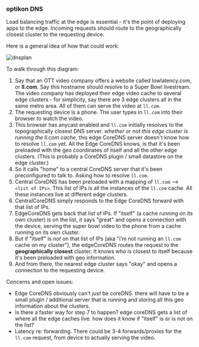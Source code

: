 ### optikon DNS

Load balancing traffic at the edge is essential - it's the point of deploying apps to the edge. Incoming requests should route to the geographically closest cluster to the requesting device.

Here is a general idea of how that could work:

![dnsplan](https://wwwin-github.cisco.com/edge/optikon/blob/master/docs/dnsplan.png)


To walk through this diagram:
1. Say that an OTT video company offers a website called lowlatency.com, or **ll.com**. Say this hostname should resolve to a Super Bowl livestream. The video company has deployed their edge video cache to several edge clusters - for simplicity, say there are 3 edge clusters all in the same metro area. All of them can serve the video at `ll.com`.
2. The requesting device is a phone. The user types in `ll.com` into their browser to watch the video.
3. This browser has anycast enabled and `ll.com` initially resolves to the topographically closest DNS server. *whether or not this edge cluster is running the ll.com cache*, this edge CoreDNS server doesn't know how to resolve `ll.com` yet. All the Edge CoreDNS knows, is that it's been preloaded with the geo coordinates of itself and all the other edge clusters. (This is probably a CoreDNS plugin / small datastore on the edge cluster.)
4. So it calls "home" to a central CoreDNS server that it's been preconfigured to talk to. Asking how to resolve `ll.com`.
5. Central CoreDNS has been preloaded with a mapping of `ll.com` --> `<list of IPs>`. This list of IPs is all the instances of the `ll.com` cache. All these instances live at different edge clusters.
6. CentralCoreDNS simply responds to the Edge CoreDNS forward with that list of IPs.
7. EdgeCoreDNS gets back that list of IPs. If "itself" (a cache running on its own cluster) *is* on the list, it says "great" and opens a connection with the device, serving the super bowl video to the phone from a cache running on its own cluster.
8. But if "itself" is *not* on that list of IPs (aka "i'm not running an `ll.com` cache on my cluster"), the edgeCoreDNS routes the request to the **geographically closest** cluster. It knows who is closest to itself because it's been preloaded with geo information.
9. And from there, the nearest edge cluster says "okay" and opens a connection to the requesting device.


Concerns and open issues:
- Edge CoreDNS obviously can't *just* be coreDNS. there will have to be a small plugin / additional server that is running and storing all this geo information about the clusters.
- Is there a faster way for step 7 to happen? edge coreDNS gets a list of where all the edge caches live. how does it know if "itself" is or is not on the list?
- Latency re: forwarding. There could be 3-4 forwards/proxies for the `ll.com` request, from device to actually serving the video.
